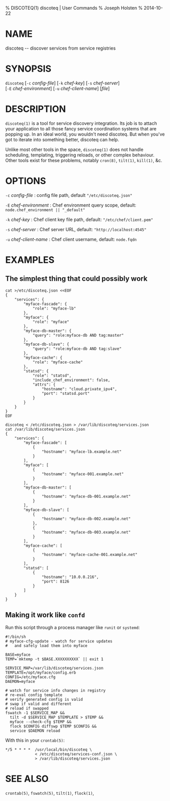 % DISCOTEQ(1) discoteq | User Commands
% Joseph Holsten
% 2014-10-22

# NAME

discoteq -- discover services from service registries

# SYNOPSIS

`discoteq` [`-c` *config-file*] [`-k` *chef-key*] [`-s` *chef-server*] \
  [`-E` *chef-environment*] [`-u` *chef-client-name*] [*file*]

# DESCRIPTION

`discoteq(1)` is a tool for service discovery integration. Its job is to
attach your application to all those fancy service coordination systems
that are popping up. In an ideal world, you wouldn't need discoteq. But
when you've got to iterate into something better, discoteq can help.

Unlike most other tools in the space, `discoteq(1)` does not handle
scheduling, templating, triggering reloads, or other complex behaviour.
Other tools exist for these problems, notably `cron(8)`, `tilt(1)`,
`kill(1)`, &c.

# OPTIONS

`-c` *config-file*
:   config file path, default `"/etc/discoteq.json"`

`-E` *chef-environment*
:   Chef environment query scope, default:
    `node.chef_environment || "_default"`

`-k` *chef-key*
:   Chef client key file path, default: `"/etc/chef/client.pem"`

`-s` *chef-server*
:   Chef server URL, default: `"http://localhost:4545"`

`-u` *chef-client-name*
:   Chef client username, default: `node.fqdn`

# EXAMPLES

## The simplest thing that could possibly work

    cat >/etc/discoteq.json <<EOF
    {
        "services": {
            "myface-fascade": {
                "role": "myface-lb"
            },
            "myface": {
                "role": "myface"
            },
            "myface-db-master": {
                "query": "role:myface-db AND tag:master"
            },
            "myface-db-slave": {
                "query": "role:myface-db AND tag:slave"
            },
            "myface-cache": {
                "role": "myface-cache"
            },
            "statsd": {
                "role": "statsd",
                "include_chef_environment": false,
                "attrs": {
                    "hostname": "cloud.private_ipv4",
                    "port": "statsd.port"
                }
            }
        }
    }
    EOF

    discoteq < /etc/discoteq.json > /var/lib/discoteq/services.json
    cat /var/lib/discoteq/services.json
    {
        "services": {
            "myface-fascade": [
                {
                    "hostname": "myface-lb.example.net"
                }
            ],
            "myface": [
                {
                    "hostname": "myface-001.example.net"
                }
            ],
            "myface-db-master": [
                {
                    "hostname": "myface-db-001.example.net"
                }
            ],
            "myface-db-slave": [
                {
                    "hostname": "myface-db-002.example.net"
                },
                {
                    "hostname": "myface-db-003.example.net"
                }
            ],
            "myface-cache": [
                {
                    "hostname": "myface-cache-001.example.net"
                }
            ],
            "statsd": [
                {
                    "hostname": "10.0.0.216",
                    "port": 8126
                }
            ]
        }
    }

## Making it work like `confd`

Run this script through a process manager like `runit` or
`systemd`:

``` {.sh}
#!/bin/sh
# myface-cfg-update - watch for service updates
#   and safely load them into myface

BASE=myface
TEMP=`mktemp -t $BASE.XXXXXXXXXX` || exit 1

SERVICE_MAP=/var/lib/discoteq/services.json
TEMPLATE=/opt/myface/config.erb
CONFIG=/etc/myface.cfg
DAEMON=myface

# watch for service info changes in registry
# re-eval config template
# verify generated config is valid
# swap if valid and different
# reload if swapped
fswatch -1 $SERVICE_MAP &&
  tilt -d $SERVICE_MAP $TEMPLATE > $TEMP &&
  myface --check-cfg $TEMP &&
  flock $CONFIG diffswp $TEMP $CONFIG &&
  service $DAEMON reload
```

With this in your `crontab(5)`:

    */5 * * * *  /usr/local/bin/discoteq \
                 < /etc/discoteq/services-conf.json \
                 > /var/lib/discoteq/services.json

# SEE ALSO

`crontab(5)`, `fswatch(5)`, `tilt(1)`, `flock(1)`,
